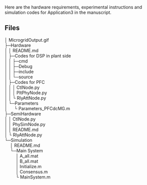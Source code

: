
Here are the hardware requirements, experimental instructions and simulation codes for Application3 in the manuscript.


## Files

│ MicrogridOutput.gif  
├─Hardware  
│  │  README.md  
│  ├─Codes for DSP in plant side  
│  │  ├─cmd  
│  │  ├─Debug  
│  │  ├─include  
│  │  └─source  
│  ├─Codes for PFC  
│  │  │ CtlNode.py  
│  │  │ PltPhyNode.py  
│  │  └ RlyAttNode.py  
│  └─Parameters  
│   &emsp;   └  Parameters_PFCdcMG.m  
├─SemiHardware    
│ │ CtlNode.py  
│ │ PhySimNode.py  
│ │ README.md  
│ └ RlyAttNode.py  
└─Simulation  
&emsp;    │  README.md  
&emsp;    └─Main System    
&emsp; &emsp;     │  A_all.mat  
&emsp; &emsp;     │  B_all.mat  
&emsp; &emsp;     │  Initialize.m  
&emsp; &emsp;     │  Consensus.m  
&emsp; &emsp;     └  MainSystem.m  

